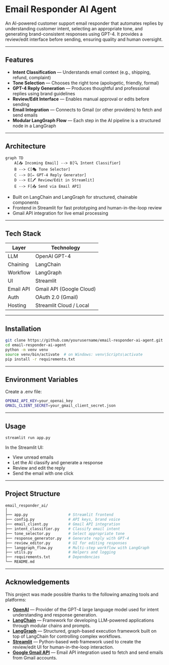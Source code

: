 # Email Responder AI Agent

An AI-powered customer support email responder that automates replies by understanding customer intent, selecting an appropriate tone, and generating brand-consistent responses using GPT-4. It provides a review/edit interface before sending, ensuring quality and human oversight.

---

## Features

-  **Intent Classification** — Understands email context (e.g., shipping, refund, complaint)
-  **Tone Selection** — Chooses the right tone (apologetic, friendly, formal)
-  **GPT-4 Reply Generation** — Produces thoughtful and professional replies using brand guidelines
-  **Review/Edit Interface** — Enables manual approval or edits before sending
-  **Email Integration** — Connects to Gmail (or other providers) to fetch and send emails
-  **Modular LangGraph Flow** — Each step in the AI pipeline is a structured node in a LangGraph

---

##  Architecture

```mermaid
graph TD
    A[📥 Incoming Email] --> B[🔍 Intent Classifier]
    B --> C[🎭 Tone Selector]
    C --> D[✏️ GPT-4 Reply Generator]
    D --> E[🖊️ Review/Edit in Streamlit]
    E --> F[📤 Send via Email API]
```
- Built on LangChain and LangGraph for structured, chainable components
- Frontend in Streamlit for fast prototyping and human-in-the-loop review
- Gmail API integration for live email processing

---

## Tech Stack

| Layer     | Technology               |
| --------- | ------------------------ |
| LLM       | OpenAI GPT-4             |
| Chaining  | LangChain                |
| Workflow  | LangGraph                |
| UI        | Streamlit                |
| Email API | Gmail API (Google Cloud) |
| Auth      | OAuth 2.0 (Gmail)        |
| Hosting   | Streamlit Cloud / Local  |

---

## Installation 

```bash
git clone https://github.com/yourusername/email-responder-ai-agent.git
cd email-responder-ai-agent
python -m venv venv
source venv/bin/activate  # on Windows: venv\Scripts\activate
pip install -r requirements.txt
```

---

## Environment Variables

Create a .env file:
```bash
OPENAI_API_KEY=your_openai_key
GMAIL_CLIENT_SECRET=your_gmail_client_secret.json
```

---

## Usage
```bash
streamlit run app.py
```

In the Streamlit UI:
- View unread emails
- Let the AI classify and generate a response
- Review and edit the reply
- Send the email with one click

---

## Project Structure

```bash
email_responder_ai/
│
├── app.py                  # Streamlit frontend
├── config.py               # API keys, brand voice
├── email_client.py         # Gmail API integration
├── intent_classifier.py    # Classify email intent
├── tone_selector.py        # Select appropriate tone
├── response_generator.py   # Generate reply with GPT-4
├── review_editor.py        # UI for editing responses
├── langgraph_flow.py       # Multi-step workflow with LangGraph
├── utils.py                # Helpers and logging
├── requirements.txt        # Dependencies
└── README.md
```

---

## Acknowledgements

This project was made possible thanks to the following amazing tools and platforms:

- [**OpenAI**](https://openai.com/) — Provider of the GPT-4 large language model used for intent understanding and response generation.
- [**LangChain**](https://www.langchain.com/) — Framework for developing LLM-powered applications through modular chains and prompts.
- [**LangGraph**](https://www.langgraph.dev/) — Structured, graph-based execution framework built on top of LangChain for controlling complex workflows.
- [**Streamlit**](https://streamlit.io/) — Python-based web framework used to create the review/edit UI for human-in-the-loop interaction.
- [**Google Gmail API**](https://developers.google.com/gmail/api) — Email API integration used to fetch and send emails from Gmail accounts.
